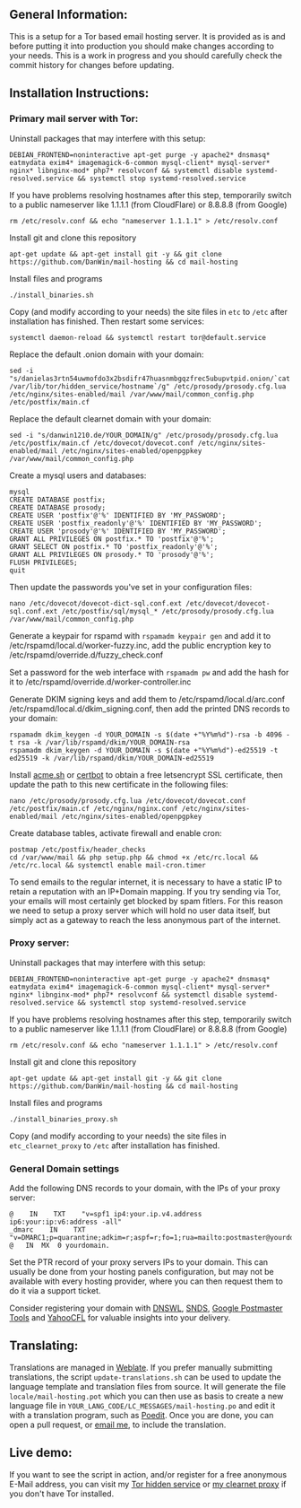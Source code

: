 General Information:
--------------------

This is a setup for a Tor based email hosting server. It is provided as is and before putting it into production you should make changes according to your needs. This is a work in progress and you should carefully check the commit history for changes before updating.

Installation Instructions:
--------------------------

### Primary mail server with Tor:

Uninstall packages that may interfere with this setup:
```
DEBIAN_FRONTEND=noninteractive apt-get purge -y apache2* dnsmasq* eatmydata exim4* imagemagick-6-common mysql-client* mysql-server* nginx* libnginx-mod* php7* resolvconf && systemctl disable systemd-resolved.service && systemctl stop systemd-resolved.service
```

If you have problems resolving hostnames after this step, temporarily switch to a public nameserver like 1.1.1.1 (from CloudFlare) or 8.8.8.8 (from Google)

```
rm /etc/resolv.conf && echo "nameserver 1.1.1.1" > /etc/resolv.conf
```

Install git and clone this repository

```
apt-get update && apt-get install git -y && git clone https://github.com/DanWin/mail-hosting && cd mail-hosting
```

Install files and programs
```
./install_binaries.sh
```

Copy (and modify according to your needs) the site files in `etc` to `/etc` after installation has finished. Then restart some services:
```
systemctl daemon-reload && systemctl restart tor@default.service
```

Replace the default .onion domain with your domain:
```
sed -i "s/danielas3rtn54uwmofdo3x2bsdifr47huasnmbgqzfrec5ubupvtpid.onion/`cat /var/lib/tor/hidden_service/hostname`/g" /etc/prosody/prosody.cfg.lua /etc/nginx/sites-enabled/mail /var/www/mail/common_config.php /etc/postfix/main.cf
```

Replace the default clearnet domain with your domain:
```
sed -i "s/danwin1210.de/YOUR_DOMAIN/g" /etc/prosody/prosody.cfg.lua /etc/postfix/main.cf /etc/dovecot/dovecot.conf /etc/nginx/sites-enabled/mail /etc/nginx/sites-enabled/openpgpkey /var/www/mail/common_config.php
```

Create a mysql users and databases:
```
mysql
CREATE DATABASE postfix;
CREATE DATABASE prosody;
CREATE USER 'postfix'@'%' IDENTIFIED BY 'MY_PASSWORD';
CREATE USER 'postfix_readonly'@'%' IDENTIFIED BY 'MY_PASSWORD';
CREATE USER 'prosody'@'%' IDENTIFIED BY 'MY_PASSWORD';
GRANT ALL PRIVILEGES ON postfix.* TO 'postfix'@'%';
GRANT SELECT ON postfix.* TO 'postfix_readonly'@'%';
GRANT ALL PRIVILEGES ON prosody.* TO 'prosody'@'%';
FLUSH PRIVILEGES;
quit
```

Then update the passwords you've set in your configuration files:
```
nano /etc/dovecot/dovecot-dict-sql.conf.ext /etc/dovecot/dovecot-sql.conf.ext /etc/postfix/sql/mysql_* /etc/prosody/prosody.cfg.lua /var/www/mail/common_config.php
```

Generate a keypair for rspamd with `rspamadm keypair gen` and add it to /etc/rspamd/local.d/worker-fuzzy.inc, add the public encryption key to /etc/rspamd/override.d/fuzzy_check.conf

Set a password for the web interface with `rspamadm pw` and add the hash for it to /etc/rspamd/override.d/worker-controller.inc

Generate DKIM signing keys and add them to /etc/rspamd/local.d/arc.conf /etc/rspamd/local.d/dkim_signing.conf, then add the printed DNS records to your domain:
```
rspamadm dkim_keygen -d YOUR_DOMAIN -s $(date +"%Y%m%d")-rsa -b 4096 -t rsa -k /var/lib/rspamd/dkim/YOUR_DOMAIN-rsa
rspamadm dkim_keygen -d YOUR_DOMAIN -s $(date +"%Y%m%d")-ed25519 -t ed25519 -k /var/lib/rspamd/dkim/YOUR_DOMAIN-ed25519
```

Install [acme.sh](https://github.com/acmesh-official/acme.sh) or [certbot](https://certbot.eff.org/) to obtain a free letsencrypt SSL certificate, then update the path to this new certificate in the following files:
```
nano /etc/prosody/prosody.cfg.lua /etc/dovecot/dovecot.conf /etc/postfix/main.cf /etc/nginx/nginx.conf /etc/nginx/sites-enabled/mail /etc/nginx/sites-enabled/openpgpkey
```

Create database tables, activate firewall and enable cron:
```
postmap /etc/postfix/header_checks
cd /var/www/mail && php setup.php && chmod +x /etc/rc.local && /etc/rc.local && systemctl enable mail-cron.timer
```

To send emails to the regular internet, it is necessary to have a static IP to retain a reputation with an IP+Domain mapping. If you try sending via Tor, your emails will most certainly get blocked by spam fitlers. For this reason we need to setup a proxy server which will hold no user data itself, but simply act as a gateway to reach the less anonymous part of the internet.

### Proxy server:

Uninstall packages that may interfere with this setup:
```
DEBIAN_FRONTEND=noninteractive apt-get purge -y apache2* dnsmasq* eatmydata exim4* imagemagick-6-common mysql-client* mysql-server* nginx* libnginx-mod* php7* resolvconf && systemctl disable systemd-resolved.service && systemctl stop systemd-resolved.service
```

If you have problems resolving hostnames after this step, temporarily switch to a public nameserver like 1.1.1.1 (from CloudFlare) or 8.8.8.8 (from Google)

```
rm /etc/resolv.conf && echo "nameserver 1.1.1.1" > /etc/resolv.conf
```

Install git and clone this repository

```
apt-get update && apt-get install git -y && git clone https://github.com/DanWin/mail-hosting && cd mail-hosting
```

Install files and programs
```
./install_binaries_proxy.sh
```

Copy (and modify according to your needs) the site files in `etc_clearnet_proxy` to `/etc` after installation has finished.


### General Domain settings

Add the following DNS records to your domain, with the IPs of your proxy server:
```
@    IN    TXT    "v=spf1 ip4:your.ip.v4.address ip6:your:ip:v6:address -all"
_dmarc    IN    TXT "v=DMARC1;p=quarantine;adkim=r;aspf=r;fo=1;rua=mailto:postmaster@yourdomain;ruf=mailto:postmaster@yourdomain;rf=afrf;ri=86400;pct=100"
@	IN	MX	0 yourdomain.
```

Set the PTR record of your proxy servers IPs to your domain. This can usually be done from your hosting panels configuration, but may not be available with every hosting provider, where you can then request them to do it via a support ticket.

Consider registering your domain with [DNSWL](https://www.dnswl.org/), [SNDS](https://sendersupport.olc.protection.outlook.com/snds/), [Google Postmaster Tools](https://postmaster.google.com/) and [YahooCFL](https://senders.yahooinc.com/complaint-feedback-loop/) for valuable insights into your delivery.


Translating:
------------

Translations are managed in [Weblate](https://weblate.danwin1210.de/projects/DanWin/mail-hosting).
If you prefer manually submitting translations, the script `update-translations.sh` can be used to update the language template and translation files from source.
It will generate the file `locale/mail-hosting.pot` which you can then use as basis to create a new language file in `YOUR_LANG_CODE/LC_MESSAGES/mail-hosting.po` and edit it with a translation program, such as [Poedit](https://poedit.net/).
Once you are done, you can open a pull request, or [email me](mailto:daniel@danwin1210.de), to include the translation.

Live demo:
----------

If you want to see the script in action, and/or register for a free anonymous E-Mail address, you can visit my [Tor hidden service](http://danielas3rtn54uwmofdo3x2bsdifr47huasnmbgqzfrec5ubupvtpid.onion/mail/) or [my clearnet proxy](https://danwin1210.de/mail/) if you don't have Tor installed.
